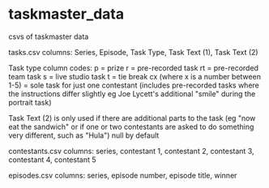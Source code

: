 # taskmaster_data
csvs of taskmaster data

tasks.csv columns:
	Series, Episode, Task Type, Task Text (1), Task Text (2)

Task type column codes:
	p = prize
	r = pre-recorded task
	rt = pre-recorded team task
	s = live studio task
	t = tie break
	cx (where x is a number between 1-5) = sole task for just one contestant (includes pre-recorded tasks where the instructions differ slightly eg Joe Lycett's additional "smile" during the portrait task)
	
Task Text (2) is only used if there are additional parts to the task (eg "now eat the sandwich" or if one or two contestants are asked to do something very different, such as "Hula") null by default

contestants.csv columns:
	series, contestant 1, contestant 2, contestant 3, contestant 4, contestant 5

episodes.csv columns:
	series, episode number, episode title, winner
